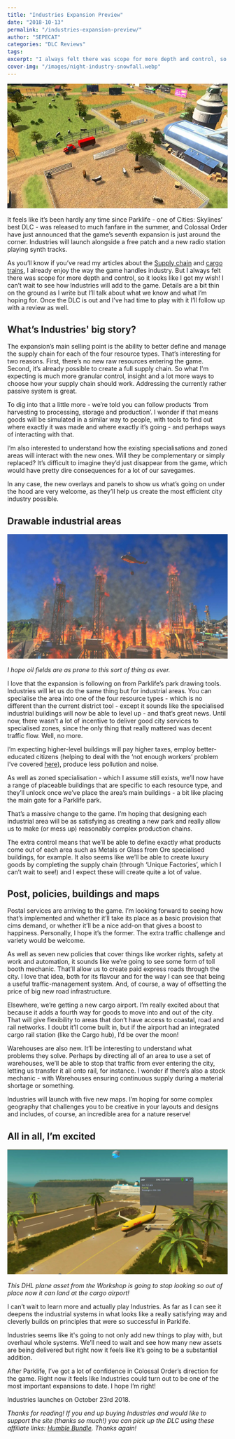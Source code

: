 ```yaml
---
title: "Industries Expansion Preview"
date: "2018-10-13"
permalink: "/industries-expansion-preview/"
author: "SEPECAT"
categories: "DLC Reviews"
tags:
excerpt: "I always felt there was scope for more depth and control, so it looks like I got my wish! I can’t wait to see how Industries will add to the game." 
cover-img: "/images/night-industry-snowfall.webp"
---
```


![Farming specialistion](/images/farming-industry-specialisation.webp)

It feels like it’s been hardly any time since Parklife - one of Cities: Skylines’ best DLC - was released to much fanfare in the summer, and Colossal Order have just announced that the game’s seventh expansion is just around the corner. Industries will launch alongside a free patch and a new radio station playing synth tracks.

As you’ll know if you’ve read my articles about the [Supply chain](/supply-chain-specialised-industry/) and [cargo trains](/guide-efficient-city-cargo-trains/), I already enjoy the way the game handles industry. But I always felt there was scope for more depth and control, so it looks like I got my wish! I can’t wait to see how Industries will add to the game. Details are a bit thin on the ground as I write but I’ll talk about what we know and what I’m hoping for. Once the DLC is out and I’ve had time to play with it I’ll follow up with a review as well.

## What’s Industries' big story?

The expansion’s main selling point is the ability to better define and manage the supply chain for each of the four resource types. That’s interesting for two reasons. First, there’s no new raw resources entering the game. Second, it’s already possible to create a full supply chain. So what I'm expecting is much more granular control, insight and a lot more ways to choose how your supply chain should work. Addressing the currently rather passive system is great.

To dig into that a little more - we’re told you can follow products ‘from harvesting to processing, storage and production’. I wonder if that means goods will be simulated in a similar way to people, with tools to find out where exactly it was made and where exactly it’s going - and perhaps ways of interacting with that.

I’m also interested to understand how the existing specialisations and zoned areas will interact with the new ones. Will they be complementary or simply replaced? It’s difficult to imagine they’d just disappear from the game, which would have pretty dire consequences for a lot of our savegames.

In any case, the new overlays and panels to show us what’s going on under the hood are very welcome, as they’ll help us create the most efficient city industry possible.

## Drawable industrial areas

![Oil fields fire](/images/20180908173744_1.webp)

*I hope oil fields are as prone to this sort of thing as ever.*

I love that the expansion is following on from Parklife’s park drawing tools. Industries will let us do the same thing but for industrial areas. You can specialise the area into one of the four resource types - which is no different than the current district tool - except it sounds like the specialised industrial buildings will now be able to level up - and that’s great news. Until now, there wasn’t a lot of incentive to deliver good city services to specialised zones, since the only thing that really mattered was decent traffic flow. Well, no more.

I’m expecting higher-level buildings will pay higher taxes, employ better-educated citizens (helping to deal with the ‘not enough workers’ problem I’ve covered [here](/not-enough-workers-high-unemployment/)), produce less pollution and noise.

As well as zoned specialisation - which I assume still exists, we’ll now have a range of placeable buildings that are specific to each resource type, and they’ll unlock once we’ve place the area’s main buildings - a bit like placing the main gate for a Parklife park.

That’s a massive change to the game. I’m hoping that designing each industrial area will be as satisfying as creating a new park and really allow us to make (or mess up) reasonably complex production chains.

The extra control means that we’ll be able to define exactly what products come out of each area such as Metals or Glass from Ore specialised buildings, for example. It also seems like we’ll be able to create luxury goods by completing the supply chain (through ‘Unique Factories’, which I can’t wait to see!) and I expect these will create quite a lot of value.

## Post, policies, buildings and maps

Postal services are arriving to the game. I’m looking forward to seeing how that’s implemented and whether it’ll take its place as a basic provision that cims demand, or whether it’ll be a nice add-on that gives a boost to happiness. Personally, I hope it’s the former. The extra traffic challenge and variety would be welcome.

As well as seven new policies that cover things like worker rights, safety at work and automation, it sounds like we’re going to see some form of toll booth mechanic. That’ll allow us to create paid express roads through the city. I love that idea, both for its flavour and for the way I can see that being a useful traffic-management system. And, of course, a way of offsetting the price of big new road infrastructure.

Elsewhere, we’re getting a new cargo airport. I’m really excited about that because it adds a fourth way for goods to move into and out of the city. That will give flexibility to areas that don’t have access to coastal, road and rail networks. I doubt it’ll come built in, but if the airport had an integrated cargo rail station (like the Cargo hub), I’d be over the moon!

Warehouses are also new. It’ll be interesting to understand what problems they solve. Perhaps by directing all of an area to use a set of warehouses, we’ll be able to stop that traffic from ever entering the city, letting us transfer it all onto rail, for instance. I wonder if there’s also a stock mechanic - with Warehouses ensuring continuous supply during a material shortage or something.

Industries will launch with five new maps. I’m hoping for some complex geography that challenges you to be creative in your layouts and designs and includes, of course, an incredible area for a nature reserve!

## All in all, I’m excited

![Tourists arriving in a full plane](/images/tourist-plane-airport.webp)

*This DHL plane asset from the Workshop is going to stop looking so out of place now it can land at the cargo airport!*

I can’t wait to learn more and actually play Industries. As far as I can see it deepens the industrial systems in what looks like a really satisfying way and cleverly builds on principles that were so successful in Parklife.

Industries seems like it's going to not only add new things to play with, but overhaul whole systems. We’ll need to wait and see how many new assets are being delivered but right now it feels like it’s going to be a substantial addition.

After Parklife, I’ve got a lot of confidence in Colossal Order’s direction for the game. Right now it feels like Industries could turn out to be one of the most important expansions to date. I hope I’m right!

Industries launches on October 23rd 2018.

*Thanks for reading! If you end up buying Industries and would like to support the site (thanks so much!) you can pick up the DLC using these affiliate links: [Humble Bundle](https://www.humblebundle.com/store/cities-skylines-industries?partner=twcb&charity=136345). Thanks again!*
